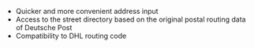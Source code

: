- Quicker and more convenient address input
- Access to the street directory based on the original postal routing data of Deutsche Post
- Compatibility to DHL routing code

